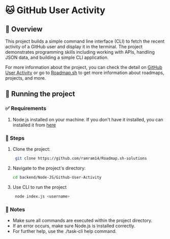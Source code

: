# 🐱 GitHub User Activity

## 📖 Overview

This project builds a simple command line interface (CLI) to fetch the recent activity of a GitHub user and display it in the terminal. The project demonstrates programming skills including working with APIs, handling JSON data, and building a simple CLI application.

For more information about the project, you can check the detail on [GitHub User Activity](https://roadmap.sh/projects/github-user-activity) or go to [Roadmap.sh](https://roadmap.sh) to get more information about roadmaps, projects, and more.

## 🚀 Running the project

### ✅ Requirements

1. Node.js installed on your machine. If you don't have it installed, you can installed it from [here](https://nodejs.org/en/download)

### 📌 Steps

1. Clone the project:

   ```bash
    git clone https://github.com/ramram14/Roadmap.sh-solutions
    ```

2. Navigate to the project's directory:

   ```bash
   cd backend/Node-JS/Github-User-Activity
   ```

3. Use CLI to run the project

   ```bash
    node index.js <username>
    ```

### 📌 Notes

* Make sure all commands are executed within the project directory.
* If an error occurs, make sure Node.js is installed correctly.
* For further help, use the ./task-cli help command.
